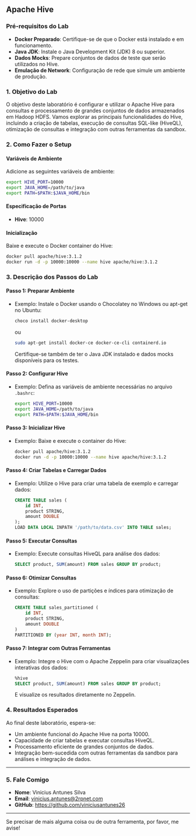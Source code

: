 ## Apache Hive

### Pré-requisitos do Lab
- **Docker Preparado**: Certifique-se de que o Docker está instalado e em funcionamento.
- **Java JDK**: Instale o Java Development Kit (JDK) 8 ou superior.
- **Dados Mocks**: Prepare conjuntos de dados de teste que serão utilizados no Hive.
- **Emulação de Network**: Configuração de rede que simule um ambiente de produção.


### 1. Objetivo do Lab
O objetivo deste laboratório é configurar e utilizar o Apache Hive para consultas e processamento de grandes conjuntos de dados armazenados em Hadoop HDFS. Vamos explorar as principais funcionalidades do Hive, incluindo a criação de tabelas, execução de consultas SQL-like (HiveQL), otimização de consultas e integração com outras ferramentas da sandbox.

### 2. Como Fazer o Setup

#### Variáveis de Ambiente
Adicione as seguintes variáveis de ambiente:
```bash
export HIVE_PORT=10000
export JAVA_HOME=/path/to/java
export PATH=$PATH:$JAVA_HOME/bin
```

#### Especificação de Portas
- **Hive**: 10000

#### Inicialização
Baixe e execute o Docker container do Hive:
```bash
docker pull apache/hive:3.1.2
docker run -d -p 10000:10000 --name hive apache/hive:3.1.2
```

### 3. Descrição dos Passos do Lab

#### Passo 1: Preparar Ambiente

* Exemplo: Instale o Docker usando o Chocolatey no Windows ou apt-get no Ubuntu:
  ```bash
  choco install docker-desktop
  ```
  ou
  ```bash
  sudo apt-get install docker-ce docker-ce-cli containerd.io
  ```
  Certifique-se também de ter o Java JDK instalado e dados mocks disponíveis para os testes.

#### Passo 2: Configurar Hive

* Exemplo: Defina as variáveis de ambiente necessárias no arquivo `.bashrc`:
  ```bash
  export HIVE_PORT=10000
  export JAVA_HOME=/path/to/java
  export PATH=$PATH:$JAVA_HOME/bin
  ```

#### Passo 3: Inicializar Hive

* Exemplo: Baixe e execute o container do Hive:
  ```bash
  docker pull apache/hive:3.1.2
  docker run -d -p 10000:10000 --name hive apache/hive:3.1.2
  ```

#### Passo 4: Criar Tabelas e Carregar Dados

* Exemplo: Utilize o Hive para criar uma tabela de exemplo e carregar dados:
  ```sql
  CREATE TABLE sales (
      id INT,
      product STRING,
      amount DOUBLE
  );
  LOAD DATA LOCAL INPATH '/path/to/data.csv' INTO TABLE sales;
  ```

#### Passo 5: Executar Consultas

* Exemplo: Execute consultas HiveQL para análise dos dados:
  ```sql
  SELECT product, SUM(amount) FROM sales GROUP BY product;
  ```

#### Passo 6: Otimizar Consultas

* Exemplo: Explore o uso de partições e índices para otimização de consultas:
  ```sql
  CREATE TABLE sales_partitioned (
      id INT,
      product STRING,
      amount DOUBLE
  )
  PARTITIONED BY (year INT, month INT);
  ```

#### Passo 7: Integrar com Outras Ferramentas

* Exemplo: Integre o Hive com o Apache Zeppelin para criar visualizações interativas dos dados:
  ```sql
  %hive
  SELECT product, SUM(amount) FROM sales GROUP BY product;
  ```
  E visualize os resultados diretamente no Zeppelin.

### 4. Resultados Esperados
Ao final deste laboratório, espera-se:
- Um ambiente funcional do Apache Hive na porta 10000.
- Capacidade de criar tabelas e executar consultas HiveQL.
- Processamento eficiente de grandes conjuntos de dados.
- Integração bem-sucedida com outras ferramentas da sandbox para análises e integração de dados.
 ---
### 5. Fale Comigo
- **Nome**: Vinicius Antunes Silva
- **Email**: vinicius.antunes@2rpnet.com
- **GitHub**: https://github.com/viniciusantunes26

---

Se precisar de mais alguma coisa ou de outra ferramenta, por favor, me avise!
